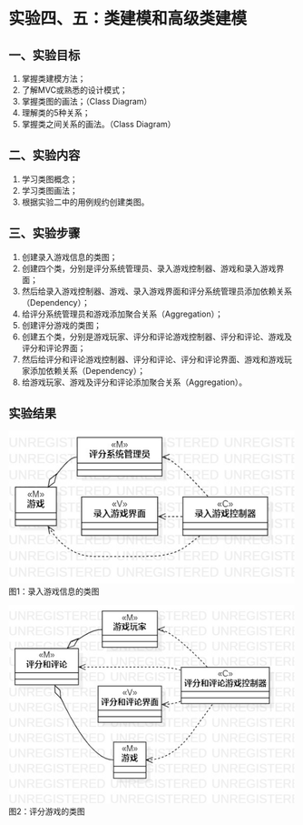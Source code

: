 # 实验四、五：类建模和高级类建模

## 一、实验目标

1. 掌握类建模方法；
2. 了解MVC或熟悉的设计模式；
3. 掌握类图的画法；（Class Diagram）
4. 理解类的5种关系；
5. 掌握类之间关系的画法。（Class Diagram）

## 二、实验内容

1. 学习类图概念；
2. 学习类图画法；
3. 根据实验二中的用例规约创建类图。

## 三、实验步骤

1. 创建录入游戏信息的类图；
2. 创建四个类，分别是评分系统管理员、录入游戏控制器、游戏和录入游戏界面；
3. 然后给录入游戏控制器、游戏、录入游戏界面和评分系统管理员添加依赖关系（Dependency）；
4. 给评分系统管理员和游戏添加聚合关系（Aggregation）； 
5. 创建评分游戏的类图；
6. 创建五个类，分别是游戏玩家、评分和评论游戏控制器、评分和评论、游戏及评分和评论界面；
7. 然后给评分和评论游戏控制器、评分和评论、评分和评论界面、游戏和游戏玩家添加依赖关系（Dependency）；
8. 给游戏玩家、游戏及评分和评论添加聚合关系（Aggregation）。 

## 实验结果

![录入游戏信息的类图](./Lab45_ClassDiagram1.jpg)   
图1：录入游戏信息的类图

![评分游戏的类图](./Lab45_ClassDiagram2.jpg)   
图2：评分游戏的类图
